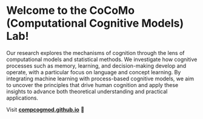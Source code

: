
# Welcome to the CoCoMo (Computational Cognitive Models) Lab!

Our research explores the mechanisms of cognition through the lens of computational models and statistical methods. We investigate how cognitive processes such as memory, learning, and decision-making develop and operate, with a particular focus on language and concept learning. By integrating machine learning with process-based cognitive models, we aim to uncover the principles that drive human cognition and apply these insights to advance both theoretical understanding and practical applications.

Visit **[compcogmod.github.io](https://compcogmod.github.io)** 🚀
